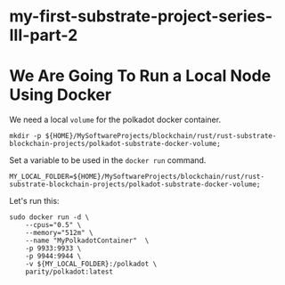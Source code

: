 # my-first-substrate-project-series-III-part-2

# We Are Going To Run a Local Node Using Docker  
  
We need a local ```volume``` for the polkadot docker container.  
```
mkdir -p ${HOME}/MySoftwareProjects/blockchain/rust/rust-substrate-blockchain-projects/polkadot-substrate-docker-volume;
```
  
Set a variable to be used in the ```docker run``` command.  
```  
MY_LOCAL_FOLDER=${HOME}/MySoftwareProjects/blockchain/rust/rust-substrate-blockchain-projects/polkadot-substrate-docker-volume;  
```
  
Let's run this:
```
sudo docker run -d \
    --cpus="0.5" \
    --memory="512m" \
    --name "MyPolkadotContainer"  \
    -p 9933:9933 \
    -p 9944:9944 \
    -v ${MY_LOCAL_FOLDER}:/polkadot \
    parity/polkadot:latest
```
